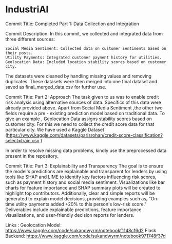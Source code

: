 # IndustriAI
Commit Title:
Completed Part 1: Data Collection and Integration

Commit Description:
In this commit, we collected and integrated data from three different sources:

    Social Media Sentiment: Collected data on customer sentiments based on their posts.
    Utility Payments: Integrated customer payment history for utilities.
    Geolocation Data: Included location stability scores based on customer city.

The datasets were cleaned by handling missing values and removing duplicates. These datasets were then merged into one final dataset and saved as final_merged_data.csv for further use.

Commit Title:
Part 2: Approach
The task given to us was to enable credit risk analysis using alternative sources of data.
Specifics of this data were already provided above.
Apart from Social Media Sentiment ,the other two fields require a pre - existing prediction model based on traditional data.
To give an example , Geolocation Data assigns stability scores based on customer city. For this we need to collect the credit score data for that particular city.
We have used a Kaggle Dataset
(https://www.kaggle.com/datasets/parisrohan/credit-score-classification?select=train.csv )

In order to resolve missing data problems, kindly use the preprocessed data present in the repository.

Commit Title:
Part 3: Explainability and Transparency
The goal is to ensure the model's predictions are explainable and transparent for lenders by using tools like SHAP and LIME to identify key factors influencing risk scores, such as payment history and social media sentiment. Visualizations like bar charts for feature importance and SHAP summary plots will be created to highlight top contributors. Additionally, clear and simple reports will be generated to explain model decisions, providing examples such as, "On-time utility payments added +20% to this person's low-risk score." Deliverables include explainable predictions, feature importance visualizations, and user-friendly decision reports for lenders.

Links :
Geolocation Model:
https://www.kaggle.com/code/sukandwyrm/notebookf1148cf6d2
Flask Backend:
https://www.kaggle.com/code/sukandwyrm/notebook971748f37d

